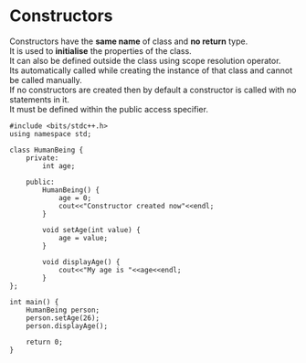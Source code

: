 # Constructors  

Constructors have the **same name** of class and **no return** type.  
It is used to **initialise** the properties of the class.  
It can also be defined outside the class using scope resolution operator.  
Its automatically called while creating the instance of that class and cannot be called manually.  
If no constructors are created then by default a constructor is called with no statements in it.  
It must be defined within the public access specifier.  

```
#include <bits/stdc++.h>
using namespace std;

class HumanBeing {
    private:
        int age;
        
    public:
        HumanBeing() {
            age = 0;
            cout<<"Constructor created now"<<endl;
        }
    
        void setAge(int value) {
            age = value;
        }
        
        void displayAge() {
            cout<<"My age is "<<age<<endl;
        }
};

int main() {
    HumanBeing person;
    person.setAge(26);
    person.displayAge();
    
    return 0;
}
```

